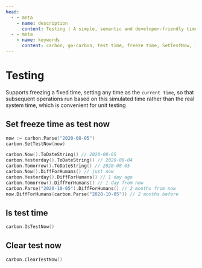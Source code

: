```yaml
---
head:
  - - meta
    - name: description
      content: Testing | A simple, semantic and developer-friendly time package for golang
  - - meta
    - name: keywords
      content: carbon, go-carbon, test time, freeze time, SetTestNow, IsTestNow, ClearTestNow
---
```


# Testing
Supports freezing a fixed time, setting any time as the `current time`, so that subsequent operations run based on this simulated time rather than the real system time, which is convenient for unit testing

## Set freeze time as test now
```go
now := carbon.Parse("2020-08-05")
carbon.SetTestNow(now)

carbon.Now().ToDateString() // 2020-08-05
carbon.Yesterday().ToDateString() // 2020-08-04
carbon.Tomorrow().ToDateString() // 2020-08-05
carbon.Now().DiffForHumans() // just now
carbon.Yesterday().DiffForHumans() // 1 day ago
carbon.Tomorrow().DiffForHumans() // 1 day from now
carbon.Parse("2020-10-05").DiffForHumans() // 2 months from now
now.DiffForHumans(carbon.Parse("2020-10-05")) // 2 months before
```

## Is test time
```go
carbon.IsTestNow() 
```

## Clear test now
```go
carbon.ClearTestNow()
```